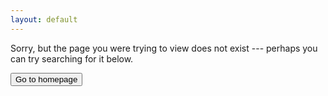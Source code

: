 ```yaml
---
layout: default
---
```


Sorry, but the page you were trying to view does not exist --- perhaps you can try searching for it below.

<form action="https://www.powersense.io">
    <input type="submit" value="Go to homepage" />
</form>


